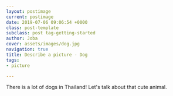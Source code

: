 ```yaml
---
layout: postimage
current: postimage
date: 2019-07-06 09:06:54 +0000
class: post-template
subclass: post tag-getting-started
author: Joba
cover: assets/images/dog.jpg
navigation: true
title: Describe a picture - Dog
tags:
- picture

---
```

There is a lot of dogs in Thailand! Let's talk about that cute animal. 